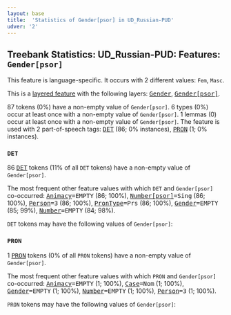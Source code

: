 ```yaml
---
layout: base
title:  'Statistics of Gender[psor] in UD_Russian-PUD'
udver: '2'
---
```


## Treebank Statistics: UD_Russian-PUD: Features: `Gender[psor]`

This feature is language-specific.
It occurs with 2 different values: `Fem`, `Masc`.

This is a <a href="../../u/overview/feat-layers.html">layered feature</a> with the following layers: <tt><a href="ru_pud-feat-Gender.html">Gender</a></tt>, <tt><a href="ru_pud-feat-Gender-psor.html">Gender[psor]</a></tt>.

87 tokens (0%) have a non-empty value of `Gender[psor]`.
6 types (0%) occur at least once with a non-empty value of `Gender[psor]`.
1 lemmas (0) occur at least once with a non-empty value of `Gender[psor]`.
The feature is used with 2 part-of-speech tags: <tt><a href="ru_pud-pos-DET.html">DET</a></tt> (86; 0% instances), <tt><a href="ru_pud-pos-PRON.html">PRON</a></tt> (1; 0% instances).

### `DET`

86 <tt><a href="ru_pud-pos-DET.html">DET</a></tt> tokens (11% of all `DET` tokens) have a non-empty value of `Gender[psor]`.

The most frequent other feature values with which `DET` and `Gender[psor]` co-occurred: <tt><a href="ru_pud-feat-Animacy.html">Animacy</a></tt><tt>=EMPTY</tt> (86; 100%), <tt><a href="ru_pud-feat-Number-psor.html">Number[psor]</a></tt><tt>=Sing</tt> (86; 100%), <tt><a href="ru_pud-feat-Person.html">Person</a></tt><tt>=3</tt> (86; 100%), <tt><a href="ru_pud-feat-PronType.html">PronType</a></tt><tt>=Prs</tt> (86; 100%), <tt><a href="ru_pud-feat-Gender.html">Gender</a></tt><tt>=EMPTY</tt> (85; 99%), <tt><a href="ru_pud-feat-Number.html">Number</a></tt><tt>=EMPTY</tt> (84; 98%).

`DET` tokens may have the following values of `Gender[psor]`:


### `PRON`

1 <tt><a href="ru_pud-pos-PRON.html">PRON</a></tt> tokens (0% of all `PRON` tokens) have a non-empty value of `Gender[psor]`.

The most frequent other feature values with which `PRON` and `Gender[psor]` co-occurred: <tt><a href="ru_pud-feat-Animacy.html">Animacy</a></tt><tt>=EMPTY</tt> (1; 100%), <tt><a href="ru_pud-feat-Case.html">Case</a></tt><tt>=Nom</tt> (1; 100%), <tt><a href="ru_pud-feat-Gender.html">Gender</a></tt><tt>=EMPTY</tt> (1; 100%), <tt><a href="ru_pud-feat-Number.html">Number</a></tt><tt>=EMPTY</tt> (1; 100%), <tt><a href="ru_pud-feat-Person.html">Person</a></tt><tt>=3</tt> (1; 100%).

`PRON` tokens may have the following values of `Gender[psor]`:


